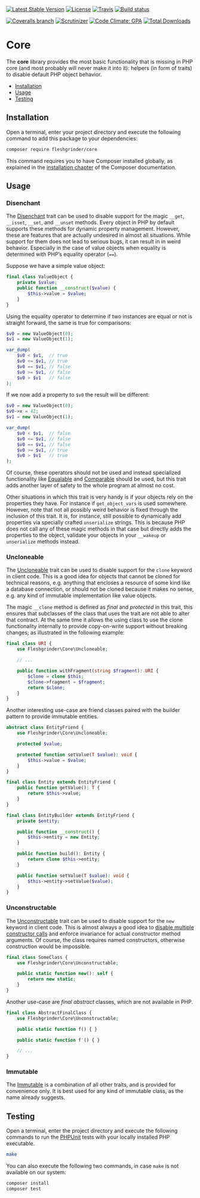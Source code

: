 [![Latest Stable Version](https://poser.pugx.org/fleshgrinder/core/v/stable)](https://packagist.org/packages/fleshgrinder/core)
[![License](https://poser.pugx.org/fleshgrinder/core/license)](https://packagist.org/packages/fleshgrinder/core)
[![Travis](https://img.shields.io/travis/Fleshgrinder/php-core.svg)](https://travis-ci.org/Fleshgrinder/php-core)
[![Build status](https://ci.appveyor.com/api/projects/status/dfyfacv59mpmmhdt/branch/master?svg=true)](https://ci.appveyor.com/project/Fleshgrinder/php-core/branch/master)

[![Coveralls branch](https://img.shields.io/coveralls/Fleshgrinder/php-core/master.svg)](https://coveralls.io/github/Fleshgrinder/php-core)
[![Scrutinizer](https://img.shields.io/scrutinizer/g/Fleshgrinder/php-core.svg)](https://scrutinizer-ci.com/g/Fleshgrinder/php-core/)
[![Code Climate: GPA](https://img.shields.io/codeclimate/github/Fleshgrinder/php-core.svg)](https://codeclimate.com/github/Fleshgrinder/php-core)
[![Total Downloads](https://poser.pugx.org/fleshgrinder/core/downloads)](https://packagist.org/packages/fleshgrinder/core)
# Core
The **core** library provides the most basic functionality that is missing in
 PHP core (and most probably will never make it into it): helpers (in form of
 traits) to disable default PHP object behavior.

- [Installation](#installation)
- [Usage](#usage)
- [Testing](#testing)

## Installation
Open a terminal, enter your project directory and execute the following command
 to add this package to your dependencies:

```bash
composer require fleshgrinder/core
```

This command requires you to have Composer installed globally, as explained in
 the [installation chapter](https://getcomposer.org/doc/00-intro.md) of the
 Composer documentation.

## Usage
### Disenchant
The [Disenchant](src/Disenchant.php) trait can be used to disable support for
 the magic `__get`, `__isset`, `__set`, and `__unset` methods. Every object in
 PHP by default supports these methods for dynamic property management. However,
 these are features that are actually undesired in almost all situations. While
 support for them does not lead to serious bugs, it can result in in weird
 behavior. Especially in the case of value objects when equality is determined
 with PHP’s equality operator (`==`).

Suppose we have a simple value object:

```php
final class ValueObject {
    private $value;
    public function __construct($value) {
        $this->value = $value;
    }
}
```

Using the equality operator to determine if two instances are equal or not is
 straight forward, the same is true for comparisons:

```php
$v0 = new ValueObject(0);
$v1 = new ValueObject(1);

var_dump(
    $v0 < $v1,  // true
    $v0 <= $v1, // true
    $v0 == $v1, // false
    $v0 >= $v1, // false
    $v0 > $v1   // false
);
```

If we now add a property to `$v0` the result will be different:

```php
$v0 = new ValueObject(0);
$v0->x = 42;
$v1 = new ValueObject(1);

var_dump(
    $v0 < $v1,  // false
    $v0 <= $v1, // false
    $v0 == $v1, // false
    $v0 >= $v1, // true
    $v0 > $v1   // true
);
```

Of course, these operators should not be used and instead specialized
 functionality like [Equalable](https://github.com/fleshgrinder/php-equalable)
 and [Comparable](https://github.com/fleshgrinder/php-comparable) should be
 used, but this trait adds another layer of safety to the whole program at
 almost no cost.

Other situations in which this trait is very handy is if your objects rely on
 the properties they have. For instance if `get_object_vars` is used somewhere.
 However, note that not all possibly weird behavior is fixed through the
 inclusion of this trait. It is, for instance, still possible to dynamically
 add properties via specially crafted `unserialize` strings. This is because
 PHP does not call any of these magic methods in that case but directly adds
 the properties to the object, validate your objects in your `__wakeup` or
 `unserialize` methods instead.

### Uncloneable
The [Uncloneable](src/Uncloneable.php) trait can be used to disable support for
 the `clone` keyword in client code. This is a good idea for objects that
 cannot be cloned for technical reasons, e.g. anything that encloses a
 resource of some kind like a database connection, or should not be cloned
 because it makes no sense, e.g. any kind of immutable implementation like
 value objects.

The magic `__clone` method is defined as _final_ and _protected_ in this trait,
 this ensures that subclasses of the class that uses the trait are not able to
 alter that contract. At the same time it allows the using class to use the
 clone functionality internally to provide copy-on-write support without
 breaking changes; as illustrated in the following example:

```php
final class URI {
    use Fleshgrinder\Core\Uncloneable;

    // ...

    public function withFragment(string $fragment): URI {
        $clone = clone $this;
        $clone->fragment = $fragment;
        return $clone;
    }
}
```

Another interesting use-case are friend classes paired with the builder pattern
 to provide immutable entities.

```php
abstract class EntityFriend {
    use Fleshgrinder\Core\Uncloneable;

    protected $value;

    protected function setValue(T $value): void {
        $this->value = $value;
    }
}

final class Entity extends EntityFriend {
    public function getValue(): T {
        return $this->value;
    }
}

final class EntityBuilder extends EntityFriend {
    private $entity;

    public function __construct() {
        $this->entity = new Entity;
    }

    public function build(): Entity {
        return clone $this->entity;
    }

    public function setValue(T $value): void {
        $this->entity->setValue($value);
    }
}
```

### Unconstructable
The [Unconstructable](src/Unconstructable.php) trait can be used to disable
 support for the `new` keyword in client code. This is almost always a good
 idea to [disable multiple constructor calls](https://wiki.php.net/rfc/disallow-multiple-constructor-calls)
 and enforce invariance for actual constructor method arguments. Of course, the
 class requires named constructors, otherwise construction would be impossible.

```php
final class SomeClass {
    use Fleshgrinder\Core\Unconstructable;

    public static function new(): self {
        return new static;
    }
}
```

Another use-case are _final abstract_ classes, which are not available in PHP.

```php
final class AbstractFinalClass {
    use Fleshgrinder\Core\Unconstructable;

    public static function f() { }

    public static function f′() { }

    // ...
}
```

### Immutable
The [Immutable](src/Immutable.php) is a combination of all other traits, and
 is provided for convenience only. It is best used for any kind of immutable
 class, as the name already suggests.

## Testing
Open a terminal, enter the project directory and execute the following commands
 to run the [PHPUnit](https://phpunit.de/) tests with your locally installed
 PHP executable.

```bash
make
```

You can also execute the following two commands, in case `make` is not
 available on our system:

```bash
composer install
composer test
```
